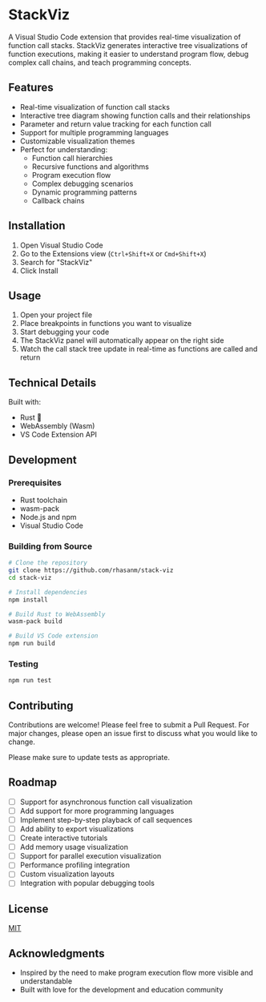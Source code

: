 # StackViz

A Visual Studio Code extension that provides real-time visualization of function call stacks. StackViz generates interactive tree visualizations of function executions, making it easier to understand program flow, debug complex call chains, and teach programming concepts.

## Features

- Real-time visualization of function call stacks
- Interactive tree diagram showing function calls and their relationships
- Parameter and return value tracking for each function call
- Support for multiple programming languages
- Customizable visualization themes
- Perfect for understanding:
  - Function call hierarchies
  - Recursive functions and algorithms
  - Program execution flow
  - Complex debugging scenarios
  - Dynamic programming patterns
  - Callback chains

## Installation

1. Open Visual Studio Code
2. Go to the Extensions view (`Ctrl+Shift+X` or `Cmd+Shift+X`)
3. Search for "StackViz"
4. Click Install

## Usage

1. Open your project file
2. Place breakpoints in functions you want to visualize
3. Start debugging your code
4. The StackViz panel will automatically appear on the right side
5. Watch the call stack tree update in real-time as functions are called and return

## Technical Details

Built with:
- Rust 🦀
- WebAssembly (Wasm)
- VS Code Extension API

## Development

### Prerequisites

- Rust toolchain
- wasm-pack
- Node.js and npm
- Visual Studio Code

### Building from Source

```bash
# Clone the repository
git clone https://github.com/rhasanm/stack-viz
cd stack-viz

# Install dependencies
npm install

# Build Rust to WebAssembly
wasm-pack build

# Build VS Code extension
npm run build
```

### Testing

```bash
npm run test
```

## Contributing

Contributions are welcome! Please feel free to submit a Pull Request. For major changes, please open an issue first to discuss what you would like to change.

Please make sure to update tests as appropriate.

## Roadmap

- [ ] Support for asynchronous function call visualization
- [ ] Add support for more programming languages
- [ ] Implement step-by-step playback of call sequences
- [ ] Add ability to export visualizations
- [ ] Create interactive tutorials
- [ ] Add memory usage visualization
- [ ] Support for parallel execution visualization
- [ ] Performance profiling integration
- [ ] Custom visualization layouts
- [ ] Integration with popular debugging tools

## License

[MIT](https://choosealicense.com/licenses/mit/)

## Acknowledgments

- Inspired by the need to make program execution flow more visible and understandable
- Built with love for the development and education community
